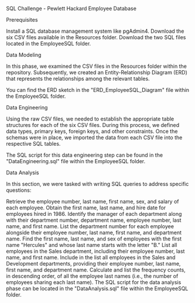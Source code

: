 SQL Challenge - Pewlett Hackard Employee Database

Prerequisites

Install a SQL database management system like pgAdmin4.
Download the six CSV files available in the Resources folder.
Download the two SQL files located in the EmployeeSQL folder.

Data Modeling

In this phase, we examined the CSV files in the Resources folder within the repository. Subsequently, we created an Entity-Relationship Diagram (ERD) that represents the relationships among the relevant tables.

You can find the ERD sketch in the "ERD_EmployeeSQL_Diagram" file within the EmployeeSQL folder.

Data Engineering

Using the raw CSV files, we needed to establish the appropriate table structures for each of the six CSV files. During this process, we defined data types, primary keys, foreign keys, and other constraints. Once the schemas were in place, we imported the data from each CSV file into the respective SQL tables.

The SQL script for this data engineering step can be found in the "DataEngineering.sql" file within the EmployeeSQL folder.

Data Analysis

In this section, we were tasked with writing SQL queries to address specific questions:

Retrieve the employee number, last name, first name, sex, and salary of each employee.
Obtain the first name, last name, and hire date for employees hired in 1986.
Identify the manager of each department along with their department number, department name, employee number, last name, and first name.
List the department number for each employee alongside their employee number, last name, first name, and department name.
Find the first name, last name, and sex of employees with the first name "Hercules" and whose last name starts with the letter "B."
List all employees in the Sales department, including their employee number, last name, and first name.
Include in the list all employees in the Sales and Development departments, providing their employee number, last name, first name, and department name.
Calculate and list the frequency counts, in descending order, of all the employee last names (i.e., the number of employees sharing each last name).
The SQL script for the data analysis phase can be located in the "DataAnalysis.sql" file within the EmployeeSQL folder.
